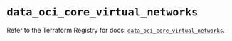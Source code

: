 # `data_oci_core_virtual_networks`

Refer to the Terraform Registry for docs: [`data_oci_core_virtual_networks`](https://registry.terraform.io/providers/oracle/oci/6.18.0/docs/data-sources/core_virtual_networks).
